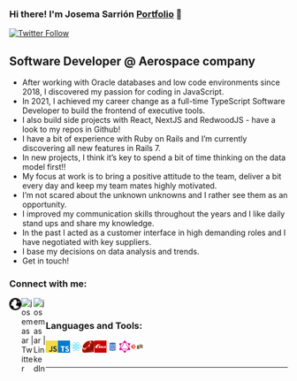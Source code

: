 ### Hi there! I'm Josema Sarrión [Portfolio][website] 👋 

[![Twitter Follow](https://img.shields.io/twitter/follow/joeSarrion?color=1DA1F2&logo=twitter&style=for-the-badge)](https://twitter.com/intent/follow?original_referer=https%3A%2F%2Fgithub.com%2Fj_sarrion&screen_name=j_sarrion)

## Software Developer @ Aerospace company

- After working with Oracle databases and low code environments since 2018, I discovered my passion for coding in JavaScript. 
- In 2021, I achieved my career change as a full-time TypeScript Software Developer to build the frontend of executive tools.
- I also build side projects with React, NextJS and RedwoodJS - have a look to my repos in Github!  
- I have a bit of experience with Ruby on Rails and I’m currently discovering all new features in Rails 7. 
- In new projects, I think it’s key to spend a bit of time thinking on the data model first!!  
- My focus at work is to bring a positive attitude to the team, deliver a bit every day and keep my team mates highly motivated. 
- I’m not scared about the unknown unknowns and I rather see them as an opportunity.
- I improved my communication skills throughout the years and I like daily stand ups and share my knowledge.
- In the past I acted as a customer interface in high demanding roles and I have negotiated with key suppliers.
- I base my decisions on data analysis and trends.
- Get in touch!

### Connect with me:

[<img align="left" alt="josemasar | Porfolio" width="22px" src="https://raw.githubusercontent.com/iconic/open-iconic/master/svg/globe.svg" />][website]
[<img align="left" alt="josemasar | Twitter" width="22px" src="https://cdn.jsdelivr.net/npm/simple-icons@v3/icons/twitter.svg" />][twitter]
[<img align="left" alt="josemasar | LinkedIn" width="22px" src="https://cdn.jsdelivr.net/npm/simple-icons@v3/icons/linkedin.svg" />][linkedin]

<br />

### Languages and Tools:

[<img align="left" alt="JavaScript" width="22px" src="https://raw.githubusercontent.com/github/explore/80688e429a7d4ef2fca1e82350fe8e3517d3494d/topics/javascript/javascript.png" />][website]
[<img align="left" alt="TypeScript" width="22px" src="https://raw.githubusercontent.com/github/explore/80688e429a7d4ef2fca1e82350fe8e3517d3494d/topics/typescript/typescript.png" />][website]
[<img align="left" alt="React" width="22px" src="https://raw.githubusercontent.com/github/explore/80688e429a7d4ef2fca1e82350fe8e3517d3494d/topics/react/react.png" />][website]
[<img align="left" alt="Ruby" width="22px" src="https://raw.githubusercontent.com/github/explore/80688e429a7d4ef2fca1e82350fe8e3517d3494d/topics/ruby/ruby.png" />][website]
[<img align="left" alt="Rails" width="22px" src="https://raw.githubusercontent.com/github/explore/80688e429a7d4ef2fca1e82350fe8e3517d3494d/topics/rails/rails.png" />][website]
[<img align="left" alt="SQL" width="22px" src="https://raw.githubusercontent.com/github/explore/80688e429a7d4ef2fca1e82350fe8e3517d3494d/topics/sql/sql.png" />][website]
[<img align="left" alt="GraphQL" width="22px" src="https://raw.githubusercontent.com/github/explore/80688e429a7d4ef2fca1e82350fe8e3517d3494d/topics/graphql/graphql.png" />][website]
[<img align="left" alt="Git" width="22px" src="https://raw.githubusercontent.com/github/explore/80688e429a7d4ef2fca1e82350fe8e3517d3494d/topics/git/git.png" />][website]


<br />
<br />

---

[website]: https://josemasar.vercel.app
[twitter]: https://twitter.com/j_sarrion
[linkedin]: https://linkedin.com/in/josemanuelsarrion
